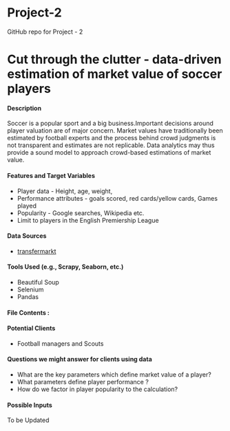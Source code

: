 # Project-2
GitHub repo for Project - 2

# Cut through the clutter - data-driven estimation of market value of soccer players

#### Description
Soccer is a popular sport and a big business.Important decisions around player valuation are of major concern. Market values have traditionally been estimated by football experts and the process behind crowd judgments is not transparent and estimates are not replicable. Data analytics may thus provide a sound model to approach crowd-based estimations of market value. 

#### Features and Target Variables

* Player data -  Height, age, weight, 
* Performance attributes - goals scored, red cards/yellow cards, Games played
* Popularity - Google searches, Wikipedia etc.
* Limit to players in the English Premiership League

#### Data Sources
* [transfermarkt](https://www.transfermarkt.us/) 


#### Tools Used (e.g., Scrapy, Seaborn, etc.)
* Beautiful Soup 
* Selenium
* Pandas

#### File Contents :



#### Potential Clients

 * Football managers and Scouts 

#### Questions we might answer for clients using data

 * What are the key parameters which define market value of a player?
 * What parameters define player performance  ?
 * How do we factor in player popularity to the calculation?

#### Possible Inputs

To be Updated
 


